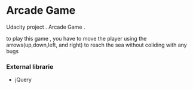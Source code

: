 # Arcade Game
Udacity project .
Arcade Game .

to play this game , you have to move the player using the arrows(up,down,left, and right) to reach the sea without coliding with any bugs

### External librarie
- jQuery
